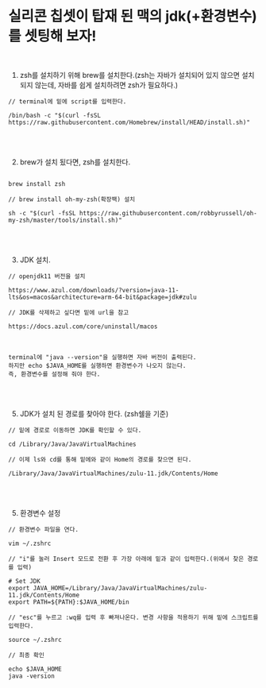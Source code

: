# 실리콘 칩셋이 탑재 된 맥의 jdk(+환경변수)를 셋팅해 보자!

<br />

1. zsh를 설치하기 위해 brew를 설치한다.(zsh는 자바가 설치되어 있지 않으면 설치되지 않는데, 자바를 쉽게 설치하려면 zsh가 필요하다.)

```
// terminal에 밑에 script를 입력한다.

/bin/bash -c "$(curl -fsSL https://raw.githubusercontent.com/Homebrew/install/HEAD/install.sh)"
```

<br /><br />

2. brew가 설치 됬다면, zsh를 설치한다.

```

brew install zsh

```

```
// brew install oh-my-zsh(확장팩) 설치

sh -c "$(curl -fsSL https://raw.githubusercontent.com/robbyrussell/oh-my-zsh/master/tools/install.sh)"
```

<br /><br />

3. JDK 설치.

```
// openjdk11 버전을 설치

https://www.azul.com/downloads/?version=java-11-lts&os=macos&architecture=arm-64-bit&package=jdk#zulu
```

```
// JDK를 삭제하고 싶다면 밑에 url을 참고

https://docs.azul.com/core/uninstall/macos
```

<br />

```
terminal에 "java --version"을 실행하면 자바 버전이 출력된다.
하지만 echo $JAVA_HOME를 실행하면 환경변수가 나오지 않는다.
즉, 환경변수를 설정해 줘야 한다.
```

<br /><br />

5. JDK가 설치 된 경로를 찾아야 한다. (zsh쉘을 기준)

```
// 밑에 경로로 이동하면 JDK를 확인할 수 있다.

cd /Library/Java/JavaVirtualMachines
```

```
// 이제 ls와 cd를 통해 밑에와 같이 Home의 경로를 찾으면 된다.

/Library/Java/JavaVirtualMachines/zulu-11.jdk/Contents/Home
```

<br /><br />

5. 환경변수 설정

```
// 환경변수 파일을 연다.

vim ~/.zshrc
```

```
// "i"를 눌러 Insert 모드로 전환 후 가장 아래에 밑과 같이 입력한다.(위에서 찾은 경로를 입력)

# Set JDK
export JAVA_HOME=/Library/Java/JavaVirtualMachines/zulu-11.jdk/Contents/Home
export PATH=${PATH}:$JAVA_HOME/bin
```

```
// "esc"를 누르고 :wq를 입력 후 빠져나온다. 변경 사항을 적용하기 위해 밑에 스크립트를 입력한다.

source ~/.zshrc
```

```
// 최종 확인

echo $JAVA_HOME
java -version
```
